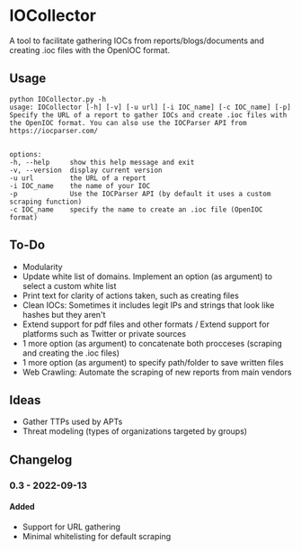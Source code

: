 # IOCollector

A tool to facilitate gathering IOCs from reports/blogs/documents and creating .ioc files with the OpenIOC format.

## Usage
```
python IOCollector.py -h
usage: IOCollector [-h] [-v] [-u url] [-i IOC_name] [-c IOC_name] [-p]
Specify the URL of a report to gather IOCs and create .ioc files with the OpenIOC format. You can also use the IOCParser API from https://iocparser.com/


options:
-h, --help     show this help message and exit
-v, --version  display current version
-u url         the URL of a report
-i IOC_name    the name of your IOC
-p             Use the IOCParser API (by default it uses a custom scraping function)
-c IOC_name    specify the name to create an .ioc file (OpenIOC format)

```


## To-Do
* Modularity
* Update white list of domains. Implement an option (as argument) to select a custom white list
* Print text for clarity of actions taken, such as creating files
* Clean IOCs: Sometimes it includes legit IPs and strings that look like hashes but they aren't
* Extend support for pdf files and other formats / Extend support for platforms such as Twitter or private sources
* 1 more option (as argument) to concatenate both procceses (scraping and creating the .ioc files)
* 1 more option (as argument) to specify path/folder to save written files
* Web Crawling: Automate the scraping of new reports from main vendors

## Ideas
* Gather TTPs used by APTs
* Threat modeling (types of organizations targeted by groups)

## Changelog
### 0.3 - 2022-09-13
#### Added
* Support for URL gathering
* Minimal whitelisting for default scraping
